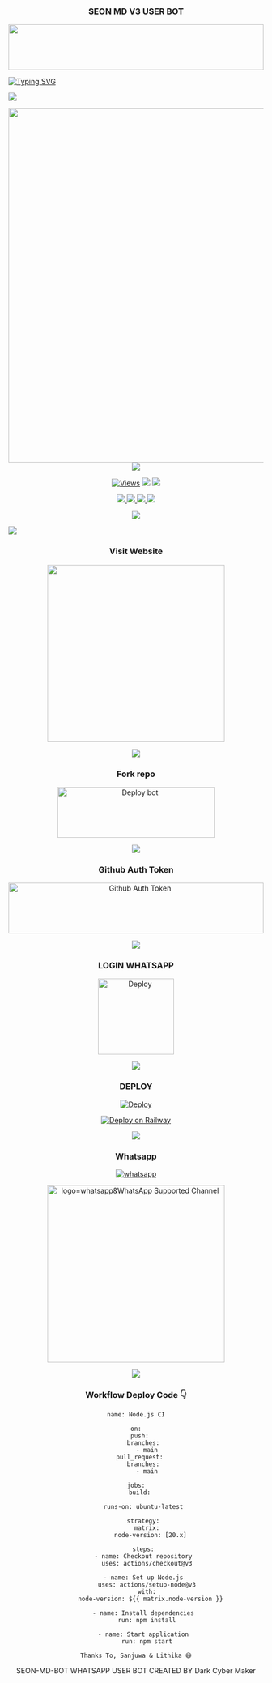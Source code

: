 <div align="center">
<h3>SEON MD V3 USER BOT</h3>

<p align="center">
<img src="https://i.imgur.com/dBaSKWF.gif" height="90" width="100%">
   
<div align="left">
<a href="https://git.io/typing-svg"><img src="https://readme-typing-svg.demolab.com?font=Rubik+Dirt&size=65&pause=1000&color=F72C3F&background=FF20A500&center=true&vCenter=true&width=1000&height=150&lines=SEON+MD+WHATSAPP+BOT;CREATED+BY;Sadiya Tech" alt="Typing SVG" /></a>   
</p> 

<img src="https://user-images.githubusercontent.com/73097560/115834477-dbab4500-a447-11eb-908a-139a6edaec5c.gif">
   <p align="center">
<a href="https://github.com/Sadiya-Tech22/SEON-MD-BOT">
    <img src="https://i.ibb.co/h2GC8Jn/20241228-171651.png" width="700px">
  </a>
<img src="https://user-images.githubusercontent.com/73097560/115834477-dbab4500-a447-11eb-908a-139a6edaec5c.gif">


<p align="center">

  <a href="https://github.com/Sadiya-Tech22/SEON-MD-BOT">
    <img src="https://hits.seeyoufarm.com/api/count/incr/badge.svg?url=https%3A%2F%2Fgithub.com%2FSadiya-Tech22%2FSEON-MD-BOT&count_bg=%2379C83D&title_bg=%23555555&icon=gitpod.svg&icon_color=%23E7E7E7&title=Views&edge_flat=false" alt="Views"/></a>
  
  </a>
<di
  <a href="https://github.com/Sadiya-Tech22/SEON-MD-BOT/fork">
    <img src="https://img.shields.io/github/forks/Sadiya-Tech22/SEON-MD-BOT?label=Fork&style=social">
    
  </a>
  <a href="https://github.com/Sadiya-Tech22/SEON-MD-BOT/stargazers">
    <img src="https://img.shields.io/github/stars/Sadiya-Tech22/SEON-MD-BOT?style=social">
  </a>
</p>

<p align="center">
  <a href="https://github.com/Sadiya-Tech22/SEON-MD-BOT">
    <img src="https://img.shields.io/github/repo-size/Sadiya-Tech22/SEON-MD-BOT?color=purple&label=Repo%20Size&style=plastic">

  </a>
  <a href="https://github.com/Sadiya-Tech22/SEON-MD-BOT">
    <img src="https://img.shields.io/github/license/Sadiya-Tech22/SEON-MD-BOT?color=purple&label=License&style=plastic">

  </a>
  <a href="https://github.com/Sadiya-Tech22/SEON-MD-BOT">
    <img src="https://img.shields.io/github/languages/top/Sadiya-Tech22/SEON-MD-BOT?color=purple&label=Javascript&style=plastic">

  </a>
  <a href="https://github.com/Sadiya-Tech22/SEON-MD-BOT">
    <img src="https://img.shields.io/static/v1?label=Author&message=Sadiya Tech&color=purple&style=plastic">

  </a>
  </p>
 <p align="center">
  <a href="https://github.com/Sadiya-Tech22/SEON-MD-BOT">
    <img src="https://img.shields.io/badge/Dark%20Cyber%20Maker-purple&style=plastic">

  </a>
</p>

<img src="https://user-images.githubusercontent.com/73097560/115834477-dbab4500-a447-11eb-908a-139a6edaec5c.gif">

<div align="center">

### Visit Website
<a href="https://SEON-MD-BOT-official.netlify.app/"><img src="https://img.shields.io/badge/SEON-MD-BOT%20Website-blue" alt="" width="350" target="_blank"></a>

<img src="https://user-images.githubusercontent.com/73097560/115834477-dbab4500-a447-11eb-908a-139a6edaec5c.gif">

### Fork repo
<a href="https://github.com/Sadiya-Tech22/SEON-MD-BOT/fork" target="blank"><img align="center" src="https://i.imgur.com/cxaSEWe.png" alt="Deploy bot" height="100" width="310" /></a>
  
<img src="https://user-images.githubusercontent.com/73097560/115834477-dbab4500-a447-11eb-908a-139a6edaec5c.gif">

### Github Auth Token
<a href="https://github.com/settings/tokens" target="blank"><img align="center" src="https://i.ibb.co/LQ4LPBF/20241227-151500.png" alt="Github Auth Token" height="100" width="100%" /></a>
  
<img src="https://user-images.githubusercontent.com/73097560/115834477-dbab4500-a447-11eb-908a-139a6edaec5c.gif">

### LOGIN WHATSAPP
<a href="https://SEON-MD-BOT-pair.netlify.app/"><img src="https://img.shields.io/badge/Deploy-black" alt="Deploy" width="150vm"></a>

<img src="https://user-images.githubusercontent.com/73097560/115834477-dbab4500-a447-11eb-908a-139a6edaec5c.gif">


### DEPLOY

 [![Deploy](https://www.herokucdn.com/deploy/button.svg)](https://heroku.com/deploy?template=https://github.com/Sadiya-Tech22/SEON-MD-BOT)
 
[![Deploy on Railway](https://railway.com/button.svg)](https://railway.app/template/MTHtDw)

<img src="https://user-images.githubusercontent.com/73097560/115834477-dbab4500-a447-11eb-908a-139a6edaec5c.gif">

### Whatsapp
<a aria-label="Owner WhatsApp" href="https://wa.me/+94742195461?text=Hey_Sadiya_Tech_🤍" target="_blank">
    <img alt="whatsapp" src="https://img.shields.io/badge/WhatsApp Owner-25D366?style=for-the-badge&logo=whatsapp&logoColor=white" />
  </a>

<br>

<a href="https://seon-md-official.vercel.app/"><img src="https://img.shields.io/badge/Deploy%20Bot-blue" alt="logo=whatsapp&WhatsApp Supported Channel" width="350" target="_blank"></a>

<img src="https://user-images.githubusercontent.com/73097560/115834477-dbab4500-a447-11eb-908a-139a6edaec5c.gif">


### Workflow Deploy Code 👇


```
name: Node.js CI

on:
  push:
    branches:
      - main
  pull_request:
    branches:
      - main

jobs:
  build:

    runs-on: ubuntu-latest

    strategy:
      matrix:
        node-version: [20.x]

    steps:
    - name: Checkout repository
      uses: actions/checkout@v3

    - name: Set up Node.js
      uses: actions/setup-node@v3
      with:
        node-version: ${{ matrix.node-version }}

    - name: Install dependencies
      run: npm install

    - name: Start application
      run: npm start
```

`Thanks To, Sanjuwa & Lithika 😅`

SEON-MD-BOT WHATSAPP USER BOT CREATED BY Dark Cyber Maker
</div>
